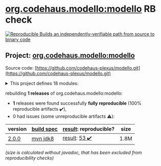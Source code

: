 [org.codehaus.modello:modello](https://search.maven.org/artifact/org.codehaus.modello/modello/) RB check
=======

[![Reproducible Builds](https://reproducible-builds.org/images/logos/rb.svg) an independently-verifiable path from source to binary code](https://reproducible-builds.org/)

## Project: [org.codehaus.modello:modello](https://search.maven.org/artifact/org.codehaus.modello/modello/)

Source code: [https://github.com/codehaus-plexus/modello.git](https://github.com/codehaus-plexus/modello.git)

<details><summary>This project defines 18 modules:</summary>

* [org.codehaus.modello:modello](https://search.maven.org/artifact/org.codehaus.modello/modello/)
* [org.codehaus.modello:modello-core](https://search.maven.org/artifact/org.codehaus.modello/modello-core/)
* [org.codehaus.modello:modello-maven-plugin](https://search.maven.org/artifact/org.codehaus.modello/modello-maven-plugin/)
* [org.codehaus.modello:modello-plugin-converters](https://search.maven.org/artifact/org.codehaus.modello/modello-plugin-converters/)
* [org.codehaus.modello:modello-plugin-dom4j](https://search.maven.org/artifact/org.codehaus.modello/modello-plugin-dom4j/)
* [org.codehaus.modello:modello-plugin-jackson](https://search.maven.org/artifact/org.codehaus.modello/modello-plugin-jackson/)
* [org.codehaus.modello:modello-plugin-java](https://search.maven.org/artifact/org.codehaus.modello/modello-plugin-java/)
* [org.codehaus.modello:modello-plugin-jdom](https://search.maven.org/artifact/org.codehaus.modello/modello-plugin-jdom/)
* [org.codehaus.modello:modello-plugin-jsonschema](https://search.maven.org/artifact/org.codehaus.modello/modello-plugin-jsonschema/)
* [org.codehaus.modello:modello-plugin-sax](https://search.maven.org/artifact/org.codehaus.modello/modello-plugin-sax/)
* [org.codehaus.modello:modello-plugin-snakeyaml](https://search.maven.org/artifact/org.codehaus.modello/modello-plugin-snakeyaml/)
* [org.codehaus.modello:modello-plugin-stax](https://search.maven.org/artifact/org.codehaus.modello/modello-plugin-stax/)
* [org.codehaus.modello:modello-plugin-xdoc](https://search.maven.org/artifact/org.codehaus.modello/modello-plugin-xdoc/)
* [org.codehaus.modello:modello-plugin-xml](https://search.maven.org/artifact/org.codehaus.modello/modello-plugin-xml/)
* [org.codehaus.modello:modello-plugin-xpp3](https://search.maven.org/artifact/org.codehaus.modello/modello-plugin-xpp3/)
* [org.codehaus.modello:modello-plugin-xsd](https://search.maven.org/artifact/org.codehaus.modello/modello-plugin-xsd/)
* [org.codehaus.modello:modello-plugins](https://search.maven.org/artifact/org.codehaus.modello/modello-plugins/)
* [org.codehaus.modello:modello-test](https://search.maven.org/artifact/org.codehaus.modello/modello-test/)
</details>

rebuilding **1 releases** of org.codehaus.modello:modello:
- **1** releases were found successfully **fully reproducible** (100% reproducible artifacts :heavy_check_mark:),
- 0 had issues (some unreproducible artifacts :warning:):

| version | [build spec](/BUILDSPEC.md) | [result](https://reproducible-builds.org/docs/jvm/): reproducible? | size |
| -- | --------- | ------ | -- |
| [2.0.0](https://search.maven.org/artifact/org.codehaus.modello/modello/2.0.0/pom) | [mvn jdk8](modello-2.0.0.buildspec) | [result](modello-2.0.0.buildinfo): [53 :heavy_check_mark: ](modello-2.0.0.buildcompare) | 1.8M |

<i>(size is calculated without javadoc, that has been excluded from reproducibility checks)</i>
